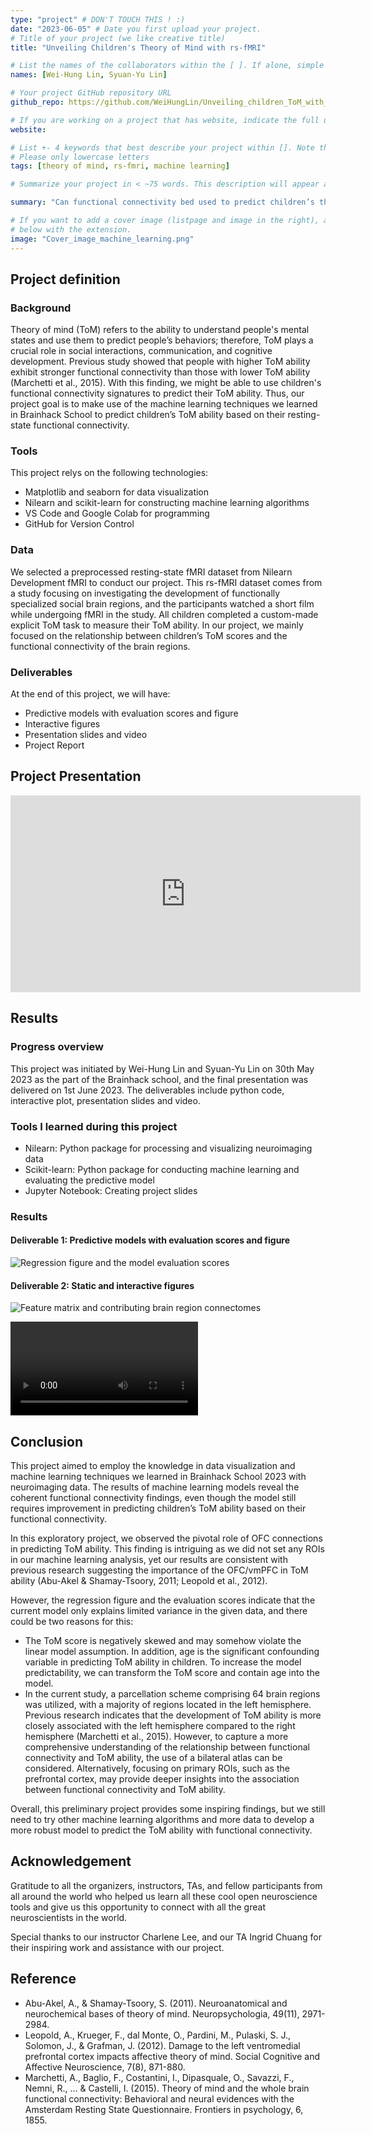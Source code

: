 ```yaml
---
type: "project" # DON'T TOUCH THIS ! :)
date: "2023-06-05" # Date you first upload your project.
# Title of your project (we like creative title)
title: "Unveiling Children's Theory of Mind with rs-fMRI"

# List the names of the collaborators within the [ ]. If alone, simple put your name within []
names: [Wei-Hung Lin, Syuan-Yu Lin]

# Your project GitHub repository URL
github_repo: https://github.com/WeiHungLin/Unveiling_children_ToM_with_rsfmri

# If you are working on a project that has website, indicate the full url including "https://" below or leave it empty.
website: 

# List +- 4 keywords that best describe your project within []. Note that the project summary also involves a number of key words. Those are listed on top of the [github repository](https://github.com/PSY6983-2021/project_template), click `manage topics`.
# Please only lowercase letters
tags: [theory of mind, rs-fmri, machine learning]

# Summarize your project in < ~75 words. This description will appear at the top of your page and on the list page with other projects.

summary: "Can functional connectivity bed used to predict children’s theory of mind (ToM)? This project utilizes supervised machine learning algorithms on the fMRI data to predict children’s ToM ability. For better visualization, the most contributing brain region connections are displayed on the brain."

# If you want to add a cover image (listpage and image in the right), add it to your directory and indicate the name
# below with the extension.
image: "Cover_image_machine_learning.png"
---
```

<!-- This is an html comment and this won't appear in the rendered page. You are now editing the "content" area, the core of your description. Everything that you can do in markdown is allowed below. We added a couple of comments to guide your through documenting your progress. -->

## Project definition

### Background

Theory of mind (ToM) refers to the ability to understand people's mental states and use them to predict people’s behaviors; therefore, ToM plays a crucial role in social interactions, communication, and cognitive development. Previous study showed that people with higher ToM ability exhibit stronger functional connectivity than those with lower ToM ability (Marchetti et al., 2015). With this finding, we might be able to use children's functional connectivity signatures to predict their ToM ability. Thus, our project goal is to make use of the machine learning techniques we learned in Brainhack School to predict children’s ToM ability based on their resting-state functional connectivity.

### Tools

This project relys on the following technologies:
 * Matplotlib and seaborn for data visualization
 * Nilearn and scikit-learn for constructing machine learning algorithms
 * VS Code and Google Colab for programming
 * GitHub for Version Control

### Data

We selected a preprocessed resting-state fMRI dataset from Nilearn Development fMRI to conduct our project. This rs-fMRI dataset comes from a study focusing on investigating the development of functionally specialized social brain regions, and the participants watched a short film while undergoing fMRI in the study. All children completed a custom-made explicit ToM task to measure their ToM ability. In our project, we mainly focused on the relationship between children’s ToM scores and the functional connectivity of the brain regions. 

### Deliverables

At the end of this project, we will have:
 - Predictive models with evaluation scores and figure
 - Interactive figures
 - Presentation slides and video
 - Project Report

## Project Presentation

<iframe width="560" height="315" src="https://youtu.be/uibv_AtFWyc" frameborder="0" allow="accelerometer; autoplay; encrypted-media; gyroscope; picture-in-picture" allowfullscreen></iframe>

## Results

### Progress overview

This project was initiated by Wei-Hung Lin and Syuan-Yu Lin on 30th May 2023 as the part of the Brainhack school, and the final presentation was delivered on 1st June 2023. The deliverables include python code, interactive plot, presentation slides and video.

### Tools I learned during this project

 * Nilearn: Python package for processing and visualizing neuroimaging data
 * Scikit-learn: Python package for conducting machine learning and evaluating the predictive model
 * Jupyter Notebook: Creating project slides

### Results

#### Deliverable 1: Predictive models with evaluation scores and figure

![Regression figure and the model evaluation scores](https://github.com/WeiHungLin/Unveiling_children_ToM_with_rsfmri/blob/main/Regression_figure_with_evaluation_scores.png)

#### Deliverable 2: Static and interactive figures

![Feature matrix and contributing brain region connectomes](https://github.com/WeiHungLin/Unveiling_children_ToM_with_rsfmri/blob/main/Static_connectome.png)

![Interactive Brain Connectomes Video](https://github.com/WeiHungLin/Unveiling_children_ToM_with_rsfmri/blob/main/Interactive_Figure.mp4)


## Conclusion

This project aimed to employ the knowledge in data visualization and machine learning techniques we learned in Brainhack School 2023 with neuroimaging data. The results of machine learning models reveal the coherent functional connectivity findings, even though the model still requires improvement in predicting children’s ToM ability based on their functional connectivity. 

In this exploratory project, we observed the pivotal role of OFC connections in predicting ToM ability. This finding is intriguing as we did not set any ROIs in our machine learning analysis, yet our results are consistent with previous research suggesting the importance of the OFC/vmPFC in ToM ability (Abu-Akel & Shamay-Tsoory, 2011; Leopold et al., 2012). 

However, the regression figure and the evaluation scores indicate that the current model only explains limited variance in the given data, and there could be two reasons for this:

 * The ToM score is negatively skewed and may somehow violate the linear model assumption. In addition, age is the significant confounding variable in predicting ToM ability in children. To increase the model predictability, we can transform the ToM score and contain age into the model.
 * In the current study, a parcellation scheme comprising 64 brain regions was utilized, with a majority of regions located in the left hemisphere. Previous research indicates that the development of ToM ability is more closely associated with the left hemisphere compared to the right hemisphere (Marchetti et al., 2015). However, to capture a more comprehensive understanding of the relationship between functional connectivity and ToM ability, the use of a bilateral atlas can be considered. Alternatively, focusing on primary ROIs, such as the prefrontal cortex, may provide deeper insights into the association between functional connectivity and ToM ability.

Overall, this preliminary project provides some inspiring findings, but we still need to try other machine learning algorithms and more data to develop a more robust model to predict the ToM ability with functional connectivity.
 
## Acknowledgement
Gratitude to all the organizers, instructors, TAs, and fellow participants from all around the world who helped us learn all these cool open neuroscience tools and give us this opportunity to connect with all the great neuroscientists in the world. 

Special thanks to our instructor Charlene Lee, and our TA Ingrid Chuang for their inspiring work and assistance with our project.

## Reference
* Abu-Akel, A., & Shamay-Tsoory, S. (2011). Neuroanatomical and neurochemical bases of theory of mind. Neuropsychologia, 49(11), 2971-2984.
* Leopold, A., Krueger, F., dal Monte, O., Pardini, M., Pulaski, S. J., Solomon, J., & Grafman, J. (2012). Damage to the left ventromedial prefrontal cortex impacts affective theory of mind. Social Cognitive and Affective Neuroscience, 7(8), 871-880.
* Marchetti, A., Baglio, F., Costantini, I., Dipasquale, O., Savazzi, F., Nemni, R., ... & Castelli, I. (2015). Theory of mind and the whole brain functional connectivity: Behavioral and neural evidences with the Amsterdam Resting State Questionnaire. Frontiers in psychology, 6, 1855.